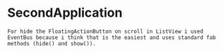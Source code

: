 SecondApplication
=========

	For hide the FloatingActionButton on scroll in ListView i used EventBus because i think that is the easiest and uses standard fab methods (hide() and show()).